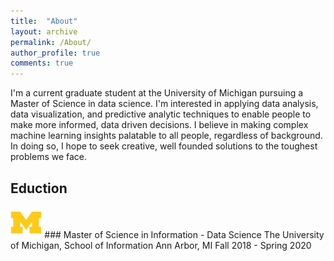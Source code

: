 ```yaml
---
title:  "About"
layout: archive
permalink: /About/
author_profile: true
comments: true
---
```


I'm a current graduate student at the University of Michigan pursuing a Master of Science in data science.  I'm interested in applying data analysis, data visualization, and predictive analytic techniques to enable people to make more informed, data driven decisions.  I believe in making complex machine learning insights palatable to all people, regardless of background.  In doing so, I hope to seek creative, well founded solutions to the toughest problems we face.

## Eduction
<img src="/assets/images/lgo_ncaa_michigan_wolverines.png" width="10%">    
### Master of Science in Information - Data Science
The University of Michigan, School of Information
Ann Arbor, MI
Fall 2018 - Spring 2020
